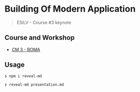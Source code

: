 # Building Of Modern Application

> ESILV - Course #3 keynote

## Course and Workshop

* [CM 3 - BOMA](https://github.com/92bondstreet/web-application-architectures#cm-3---boma)

## Usage

```sh
❯ npm i reveal-md

❯ reveal-md presentation.md
```
